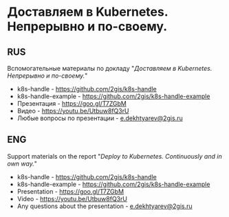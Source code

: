 # Доставляем в Kubernetes. Непрерывно и по-своему.

## RUS
Вспомогательные материалы по докладу "_Доставляем в Kubernetes. Непрерывно и по-своему._"

- k8s-handle - https://github.com/2gis/k8s-handle
- k8s-handle-example - https://github.com/2gis/k8s-handle-example
- Презентация - https://goo.gl/T7ZGbM
- Видео - https://youtu.be/Utbuw8fQ3rU
- Любые вопросы по презентации - e.dekhtyarev@2gis.ru

## ENG
Support materials on the report "_Deploy to Kubernetes. Continuously and in own way._"

- k8s-handle - https://github.com/2gis/k8s-handle
- k8s-handle-example - https://github.com/2gis/k8s-handle-example
- Presentation - https://goo.gl/T7ZGbM
- Video - https://youtu.be/Utbuw8fQ3rU
- Any questions about the presentation - e.dekhtyarev@2gis.ru
